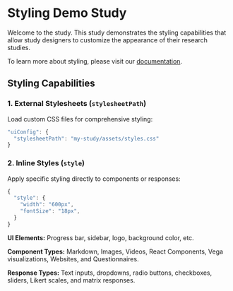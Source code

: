 # Styling Demo Study

Welcome to the study. This study demonstrates the styling capabilities that allow study designers to customize the appearance of their research studies.

To learn more about styling, please visit our [documentation](https://revisit.dev/docs/designing-studies/applying-style).

## Styling Capabilities

### 1. External Stylesheets (`stylesheetPath`)
Load custom CSS files for comprehensive styling:

```ts
"uiConfig": {
  "stylesheetPath": "my-study/assets/styles.css"
}
```

### 2. Inline Styles (`style`)
Apply specific styling directly to components or responses:

```ts
{
  "style": {
    "width": "600px",
    "fontSize": "18px",
  }
}
```

**UI Elements:** Progress bar, sidebar, logo, background color, etc.

**Component Types:** Markdown, Images, Videos, React Components, Vega visualizations, Websites, and Questionnaires.

**Response Types:** Text inputs, dropdowns, radio buttons, checkboxes, sliders, Likert scales, and matrix responses.